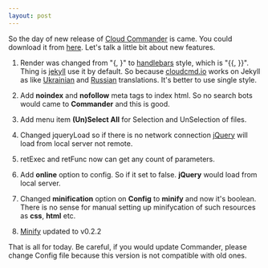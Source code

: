 ```yaml
---
layout: post
---
```


So the day of new release of [Cloud Commander](http://cloudcmd.io "Cloud Commander") is came.  You could download it from [here](https://github.com/coderaiser/cloudcmd/releases/tag/v0.5.0 "here").
Let's talk a little bit about new features.

1. Render was changed from "{, }" to [handlebars](http://handlebarsjs.com/ "handlebars") style, which is "{{, }}".
Thing is [jekyll](http://jekyllrb.com "Jekyll") use it by default. So because [cloudcmd.io](http://cloudcmd.io "Cloud Commander") works on Jekyll as like [Ukrainian](http://ua.cloudcmd.io "Ukrainian") and [Russian](http://ru.cloudcmd.io "Russian") translations. It's better to use single style.

2. Add **noindex** and **nofollow** meta tags to index html. So no search bots would came to **Commander** and this is good.

3. Add menu item  **(Un)Select All** for Selection and UnSelection of files.

4. Changed jqueryLoad so if there is no network connection [jQuery](http://jquery.com "jQuery") will load from local server not remote.

5. retExec and retFunc now can get any count of parameters.

6. Add **online** option to config. So if it set to false. **jQuery** would load from local server.

7. Changed **minification** option on **Config** to **minify** and now it's boolean. There is no sense for manual setting up minifycation of such resources as **css**, **html** etc.

8. [Minify](http://coderaiser.github.io/minify "Minify") updated to v0.2.2

That is all for today. Be careful, if you would update Commander, please change Config file because this version is not compatible with old ones.
